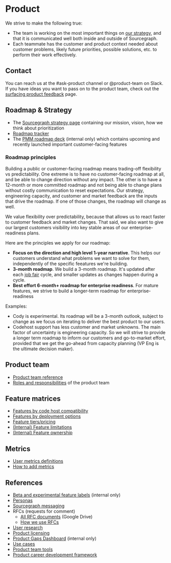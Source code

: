 # Product

We strive to make the following true:

- The team is working on the most important things on [our strategy](../../../strategy-goals/strategy/index.md), and that it is communicated well both inside and outside of Sourcegraph.
- Each teammate has the customer and product context needed about customer problems, likely future priorities, possible solutions, etc. to perform their work effectively.

## Contact

You can reach us at the #ask-product channel or @product-team on Slack. If you have ideas you want to pass on to the product team, check out the [surfacing product feedback](process/feedback/surfacing_product_feedback.md) page.

## Roadmap & Strategy

- The [Sourcegraph strategy page](../../../strategy-goals/strategy/index.md) containing our mission, vision, how we think about prioritization
- [Roadmap tracker](https://github.com/orgs/sourcegraph/projects/302/views/18)
- The [PMM roadmap deck](https://docs.google.com/presentation/d/1BRgZ9cuwFmmmRBqfnz61NKsZkmH5WqGBlUO4sWyJwFo/edit#slide=id.g1df8462b1e6_0_0) (internal only) which contains upcoming and recently launched important customer-facing features

### Roadmap principles

Building a public or customer-facing roadmap means trading-off flexibility vs predictability. One extreme is to have no customer-facing roadmap at all, and be able to change direction without any impact. The other is to have a 12-month or more committed roadmap and not being able to change plans without costly communication to reset expectations. Our strategy, engineering capacity, and customer and market feedback are the inputs that drive the roadmap. If one of those changes, the roadmap will change as well.

We value flexibility over predictability, because that allows us to react faster to customer feedback and market changes. That said, we also want to give our largest customers visibility into key stable areas of our enterprise-readiness plans.

Here are the principles we apply for our roadmap:

- **Focus on the direction and high level 1-year narrative**. This helps our customers understand what problems we want to solve for them, independently of the specific feeatures we're building.
- **3-month roadmap**. We build a 3-month roadmap. It's updated after each [job fair](../job-fair.md) cycle, and smaller updates as changes happen during a cycle.
- **Best effort 6-month+ roadmap for enterprise readiness**. For mature features, we strive to build a longer-term roadmap for enterprise-readiness

Examples:

- Cody is experimental. Its roadmap will be a 3-month outlook, subject to change as we focus on iterating to deliver the best product to our users.
- Codehost support has less customer and market unknowns. The main factor of uncertainty is engineering capacity. So we will strive to provide a longer term roadmap to inform our customers and go-to-market effort, provided that we get the go-ahead from capacity planning (VP Eng is the ultimate decision maker).

## Product team

- [Product team reference](team/product_teams.md)
- [Roles and responsibilities](roles/index.md) of the product team

## Feature matrices

- [Features by code host compatibility](tools/feature_compatibility.md)
- [Features by deployment options](tools/deployment_options.md)
- [Feature tiers/pricing](https://about.sourcegraph.com/pricing/)
- [(Internal) Feature limitations](https://docs.google.com/spreadsheets/d/101JXaau2EPvi322AOFmNeoeuXSJqlruD8gBBsHl1fmI/edit#gid=0)
- [(Internal) Feature ownership](../dev/process/engineering_ownership.md)

## Metrics

- [User metrics definitions](../../data-analytics/documentation.md)
- [How to add metrics](../../data-analytics/documentation.md#how-to)

## References

- [Beta and experimental feature labels](process/gtm/beta_and_experimental_feature_labels.md) (internal only)
- [Personas](../../marketing/process/personas.md)
- [Sourcegraph messaging](../../marketing/process/messaging.md)
- RFCs (requests for comment)
  - [All RFC documents](https://drive.google.com/drive/folders/1zP3FxdDlcSQGC1qvM9lHZRaHH4I9Jwwa) (Google Drive)
  - [How we use RFCs](../../../company-info-and-process/communication/rfcs/index.md)
- [User research](process/user_research/index.md)
- [Product licensing](process/gtm/licensing.md)
- [Product Gaps Dashboard](https://sourcegraph2020.lightning.force.com/lightning/r/Report/00O3t000006WZklEAG/view) (internal only)
- [Use cases](../../../strategy-goals/strategy/index.md#use-cases)
- [Product team tools](tools/index.md)
- [Product career development framework](career-development/framework.md)

